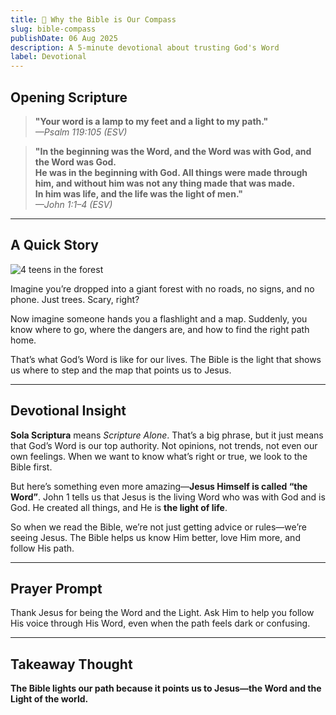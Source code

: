 ```yaml
---
title: 📖 Why the Bible is Our Compass
slug: bible-compass
publishDate: 06 Aug 2025
description: A 5-minute devotional about trusting God's Word
label: Devotional
---
```


## Opening Scripture

> **"Your word is a lamp to my feet and a light to my path."**  
> *—Psalm 119:105 (ESV)*

> **"In the beginning was the Word, and the Word was with God, and the Word was God.  
He was in the beginning with God. All things were made through him, and without him was not any thing made that was made.  
In him was life, and the life was the light of men."**  
> *—John 1:1–4 (ESV)*

---

## A Quick Story

![4 teens in the forest](/SolaDeo/assets/blog/teensforest.webp)

Imagine you’re dropped into a giant forest with no roads, no signs, and no phone. Just trees. Scary, right?

Now imagine someone hands you a flashlight and a map. Suddenly, you know where to go, where the dangers are, and how to find the right path home.

That’s what God’s Word is like for our lives. The Bible is the light that shows us where to step and the map that points us to Jesus.

---

## Devotional Insight

**Sola Scriptura** means *Scripture Alone*. That’s a big phrase, but it just means that God’s Word is our top authority. Not opinions, not trends, not even our own feelings. When we want to know what’s right or true, we look to the Bible first.

But here’s something even more amazing—**Jesus Himself is called “the Word”**. John 1 tells us that Jesus is the living Word who was with God and is God. He created all things, and He is **the light of life**.

So when we read the Bible, we’re not just getting advice or rules—we’re seeing Jesus. The Bible helps us know Him better, love Him more, and follow His path.

---

## Prayer Prompt

Thank Jesus for being the Word and the Light. Ask Him to help you follow His voice through His Word, even when the path feels dark or confusing.

---

## Takeaway Thought

**The Bible lights our path because it points us to Jesus—the Word and the Light of the world.**

